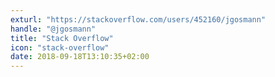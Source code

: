 ```yaml
---
exturl: "https://stackoverflow.com/users/452160/jgosmann"
handle: "@jgosmann"
title: "Stack Overflow"
icon: "stack-overflow"
date: 2018-09-18T13:10:35+02:00
---
```


